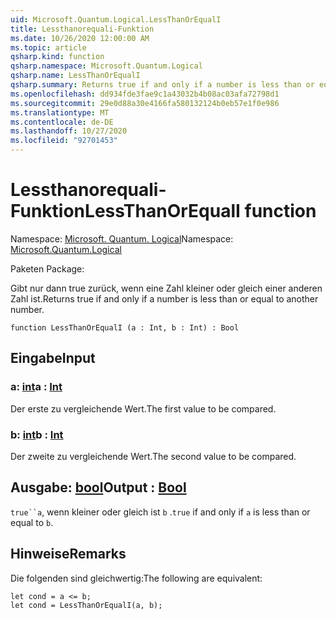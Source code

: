 ```yaml
---
uid: Microsoft.Quantum.Logical.LessThanOrEqualI
title: Lessthanorequali-Funktion
ms.date: 10/26/2020 12:00:00 AM
ms.topic: article
qsharp.kind: function
qsharp.namespace: Microsoft.Quantum.Logical
qsharp.name: LessThanOrEqualI
qsharp.summary: Returns true if and only if a number is less than or equal to another number.
ms.openlocfilehash: dd934fde3fae9c1a43032b4b08ac03afa72798d1
ms.sourcegitcommit: 29e0d88a30e4166fa580132124b0eb57e1f0e986
ms.translationtype: MT
ms.contentlocale: de-DE
ms.lasthandoff: 10/27/2020
ms.locfileid: "92701453"
---
```

# <a name="lessthanorequali-function"></a><span data-ttu-id="9458d-102">Lessthanorequali-Funktion</span><span class="sxs-lookup"><span data-stu-id="9458d-102">LessThanOrEqualI function</span></span>

<span data-ttu-id="9458d-103">Namespace: [Microsoft. Quantum. Logical](xref:Microsoft.Quantum.Logical)</span><span class="sxs-lookup"><span data-stu-id="9458d-103">Namespace: [Microsoft.Quantum.Logical](xref:Microsoft.Quantum.Logical)</span></span>

<span data-ttu-id="9458d-104">Paketen [](https://nuget.org/packages/)</span><span class="sxs-lookup"><span data-stu-id="9458d-104">Package: [](https://nuget.org/packages/)</span></span>


<span data-ttu-id="9458d-105">Gibt nur dann true zurück, wenn eine Zahl kleiner oder gleich einer anderen Zahl ist.</span><span class="sxs-lookup"><span data-stu-id="9458d-105">Returns true if and only if a number is less than or equal to another number.</span></span>

```qsharp
function LessThanOrEqualI (a : Int, b : Int) : Bool
```


## <a name="input"></a><span data-ttu-id="9458d-106">Eingabe</span><span class="sxs-lookup"><span data-stu-id="9458d-106">Input</span></span>

### <a name="a--int"></a><span data-ttu-id="9458d-107">a: [int](xref:microsoft.quantum.lang-ref.int)</span><span class="sxs-lookup"><span data-stu-id="9458d-107">a : [Int](xref:microsoft.quantum.lang-ref.int)</span></span>

<span data-ttu-id="9458d-108">Der erste zu vergleichende Wert.</span><span class="sxs-lookup"><span data-stu-id="9458d-108">The first value to be compared.</span></span>


### <a name="b--int"></a><span data-ttu-id="9458d-109">b: [int](xref:microsoft.quantum.lang-ref.int)</span><span class="sxs-lookup"><span data-stu-id="9458d-109">b : [Int](xref:microsoft.quantum.lang-ref.int)</span></span>

<span data-ttu-id="9458d-110">Der zweite zu vergleichende Wert.</span><span class="sxs-lookup"><span data-stu-id="9458d-110">The second value to be compared.</span></span>



## <a name="output--bool"></a><span data-ttu-id="9458d-111">Ausgabe: [bool](xref:microsoft.quantum.lang-ref.bool)</span><span class="sxs-lookup"><span data-stu-id="9458d-111">Output : [Bool](xref:microsoft.quantum.lang-ref.bool)</span></span>

<span data-ttu-id="9458d-112">`true``a`, wenn kleiner oder gleich ist `b` .</span><span class="sxs-lookup"><span data-stu-id="9458d-112">`true` if and only if `a` is less than or equal to `b`.</span></span>

## <a name="remarks"></a><span data-ttu-id="9458d-113">Hinweise</span><span class="sxs-lookup"><span data-stu-id="9458d-113">Remarks</span></span>

<span data-ttu-id="9458d-114">Die folgenden sind gleichwertig:</span><span class="sxs-lookup"><span data-stu-id="9458d-114">The following are equivalent:</span></span>

```Q#
let cond = a <= b;
let cond = LessThanOrEqualI(a, b);
```